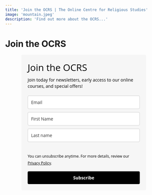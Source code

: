 ```yaml
---
title: 'Join the OCRS | The Online Centre for Religious Studies'
image: 'mountain.jpeg'
description: 'Find out more about the OCRS...'
---
```

# Join the OCRS

<style type="text/css">
  @import url(https://fonts.googleapis.com/css?family=Open+Sans:400,400italic,700,700italic);
</style>
<style type="text/css">
  .ml-form-embedSubmitLoad{display:inline-block;width:20px;height:20px}.ml-form-embedSubmitLoad:after{content:" ";display:block;width:11px;height:11px;margin:1px;border-radius:50%;border:4px solid #fff;border-color:#fff #fff #fff transparent;animation:ml-form-embedSubmitLoad 1.2s linear infinite}@keyframes ml-form-embedSubmitLoad{0%{transform:rotate(0)}100%{transform:rotate(360deg)}}#mlb2-1716784.ml-form-embedContainer{box-sizing:border-box;display:table;height:99.99%;margin:0 auto;position:static;width:100%!important}#mlb2-1716784.ml-form-embedContainer button,#mlb2-1716784.ml-form-embedContainer h4,#mlb2-1716784.ml-form-embedContainer p,#mlb2-1716784.ml-form-embedContainer span{text-transform:none!important;letter-spacing:normal!important}#mlb2-1716784.ml-form-embedContainer .ml-form-embedWrapper{background-color:#f6f6f6;border-width:0;border-color:transparent;border-radius:4px;border-style:solid;box-sizing:border-box;display:inline-block!important;margin:0;padding:0;position:relative}#mlb2-1716784.ml-form-embedContainer .ml-form-embedWrapper.embedDefault,#mlb2-1716784.ml-form-embedContainer .ml-form-embedWrapper.embedPopup{width:400px}#mlb2-1716784.ml-form-embedContainer .ml-form-embedWrapper.embedForm{max-width:400px;width:100%}#mlb2-1716784.ml-form-embedContainer .ml-form-align-left{text-align:left}#mlb2-1716784.ml-form-embedContainer .ml-form-align-center{text-align:center}#mlb2-1716784.ml-form-embedContainer .ml-form-align-default{display:table-cell!important;vertical-align:middle!important;text-align:center!important}#mlb2-1716784.ml-form-embedContainer .ml-form-align-right{text-align:right}#mlb2-1716784.ml-form-embedContainer .ml-form-embedWrapper .ml-form-embedHeader img{border-top-left-radius:4px;border-top-right-radius:4px;height:auto;margin:0 auto!important;max-width:100%;width:undefinedpx}#mlb2-1716784.ml-form-embedContainer .ml-form-embedWrapper .ml-form-embedBody,#mlb2-1716784.ml-form-embedContainer .ml-form-embedWrapper .ml-form-successBody{padding:20px 20px 0 20px}#mlb2-1716784.ml-form-embedContainer .ml-form-embedWrapper .ml-form-embedBody.ml-form-embedBodyHorizontal{padding-bottom:0}#mlb2-1716784.ml-form-embedContainer .ml-form-embedWrapper .ml-form-embedBody .ml-form-embedContent,#mlb2-1716784.ml-form-embedContainer .ml-form-embedWrapper .ml-form-successBody .ml-form-successContent{margin:0 0 20px 0}#mlb2-1716784.ml-form-embedContainer .ml-form-embedWrapper .ml-form-embedBody .ml-form-embedContent h4,#mlb2-1716784.ml-form-embedContainer .ml-form-embedWrapper .ml-form-successBody .ml-form-successContent h4{color:#000;font-family:'Open Sans',Arial,Helvetica,sans-serif;font-size:30px;font-weight:400;margin:0 0 10px 0;text-align:left;word-break:break-word}#mlb2-1716784.ml-form-embedContainer .ml-form-embedWrapper .ml-form-embedBody .ml-form-embedContent p,#mlb2-1716784.ml-form-embedContainer .ml-form-embedWrapper .ml-form-successBody .ml-form-successContent p{color:#000;font-family:'Open Sans',Arial,Helvetica,sans-serif;font-size:14px;font-weight:400;line-height:20px;margin:0 0 10px 0;text-align:left}#mlb2-1716784.ml-form-embedContainer .ml-form-embedWrapper .ml-form-embedBody .ml-form-embedContent ol,#mlb2-1716784.ml-form-embedContainer .ml-form-embedWrapper .ml-form-embedBody .ml-form-embedContent ul,#mlb2-1716784.ml-form-embedContainer .ml-form-embedWrapper .ml-form-successBody .ml-form-successContent ol,#mlb2-1716784.ml-form-embedContainer .ml-form-embedWrapper .ml-form-successBody .ml-form-successContent ul{color:#000;font-family:'Open Sans',Arial,Helvetica,sans-serif;font-size:14px}#mlb2-1716784.ml-form-embedContainer .ml-form-embedWrapper .ml-form-embedBody .ml-form-embedContent p a,#mlb2-1716784.ml-form-embedContainer .ml-form-embedWrapper .ml-form-successBody .ml-form-successContent p a{color:#000;text-decoration:underline}#mlb2-1716784.ml-form-embedContainer .ml-form-embedWrapper .ml-block-form .ml-field-group{text-align:left!important}#mlb2-1716784.ml-form-embedContainer .ml-form-embedWrapper .ml-block-form .ml-field-group label{margin-bottom:5px;color:#333;font-size:14px;font-family:'Open Sans',Arial,Helvetica,sans-serif;font-weight:700;font-style:normal;text-decoration:none;display:inline-block;line-height:20px}#mlb2-1716784.ml-form-embedContainer .ml-form-embedWrapper .ml-form-embedBody .ml-form-embedContent p:last-child,#mlb2-1716784.ml-form-embedContainer .ml-form-embedWrapper .ml-form-successBody .ml-form-successContent p:last-child{margin:0}#mlb2-1716784.ml-form-embedContainer .ml-form-embedWrapper .ml-form-embedBody form{margin:0;width:100%}#mlb2-1716784.ml-form-embedContainer .ml-form-embedWrapper .ml-form-embedBody .ml-form-checkboxRow,#mlb2-1716784.ml-form-embedContainer .ml-form-embedWrapper .ml-form-embedBody .ml-form-formContent{margin:0 0 20px 0;width:100%}#mlb2-1716784.ml-form-embedContainer .ml-form-embedWrapper .ml-form-embedBody .ml-form-checkboxRow{float:left}#mlb2-1716784.ml-form-embedContainer .ml-form-embedWrapper .ml-form-embedBody .ml-form-formContent.horozintalForm{margin:0;padding:0 0 20px 0;width:100%;height:auto;float:left}#mlb2-1716784.ml-form-embedContainer .ml-form-embedWrapper .ml-form-embedBody .ml-form-fieldRow{margin:0 0 10px 0;width:100%}#mlb2-1716784.ml-form-embedContainer .ml-form-embedWrapper .ml-form-embedBody .ml-form-fieldRow.ml-last-item{margin:0}#mlb2-1716784.ml-form-embedContainer .ml-form-embedWrapper .ml-form-embedBody .ml-form-fieldRow.ml-formfieldHorizintal{margin:0}#mlb2-1716784.ml-form-embedContainer .ml-form-embedWrapper .ml-form-embedBody .ml-form-fieldRow input{background-color:#fff!important;color:#333!important;border-color:#ccc!important;border-radius:4px!important;border-style:solid!important;border-width:1px!important;font-family:'Open Sans',Arial,Helvetica,sans-serif;font-size:14px!important;height:auto;line-height:21px!important;margin-bottom:0;margin-top:0;margin-left:0;margin-right:0;padding:10px 10px!important;width:100%!important;box-sizing:border-box!important;max-width:100%!important}#mlb2-1716784.ml-form-embedContainer .ml-form-embedWrapper .ml-form-embedBody .ml-form-fieldRow input::-webkit-input-placeholder,#mlb2-1716784.ml-form-embedContainer .ml-form-embedWrapper .ml-form-embedBody .ml-form-horizontalRow input::-webkit-input-placeholder{color:#333}#mlb2-1716784.ml-form-embedContainer .ml-form-embedWrapper .ml-form-embedBody .ml-form-fieldRow input::-moz-placeholder,#mlb2-1716784.ml-form-embedContainer .ml-form-embedWrapper .ml-form-embedBody .ml-form-horizontalRow input::-moz-placeholder{color:#333}#mlb2-1716784.ml-form-embedContainer .ml-form-embedWrapper .ml-form-embedBody .ml-form-fieldRow input:-ms-input-placeholder,#mlb2-1716784.ml-form-embedContainer .ml-form-embedWrapper .ml-form-embedBody .ml-form-horizontalRow input:-ms-input-placeholder{color:#333}#mlb2-1716784.ml-form-embedContainer .ml-form-embedWrapper .ml-form-embedBody .ml-form-fieldRow input:-moz-placeholder,#mlb2-1716784.ml-form-embedContainer .ml-form-embedWrapper .ml-form-embedBody .ml-form-horizontalRow input:-moz-placeholder{color:#333}#mlb2-1716784.ml-form-embedContainer .ml-form-embedWrapper .ml-form-embedBody .ml-form-fieldRow textarea,#mlb2-1716784.ml-form-embedContainer .ml-form-embedWrapper .ml-form-embedBody .ml-form-horizontalRow textarea{background-color:#fff!important;color:#333!important;border-color:#ccc!important;border-radius:4px!important;border-style:solid!important;border-width:1px!important;font-family:'Open Sans',Arial,Helvetica,sans-serif;font-size:14px!important;height:auto;line-height:21px!important;margin-bottom:0;margin-top:0;padding:10px 10px!important;width:100%!important;box-sizing:border-box!important;max-width:100%!important}#mlb2-1716784.ml-form-embedContainer .ml-form-embedWrapper .ml-form-embedBody .ml-form-checkboxRow .label-description::before,#mlb2-1716784.ml-form-embedContainer .ml-form-embedWrapper .ml-form-embedBody .ml-form-embedPermissions .ml-form-embedPermissionsOptionsCheckbox .label-description::before,#mlb2-1716784.ml-form-embedContainer .ml-form-embedWrapper .ml-form-embedBody .ml-form-fieldRow .custom-checkbox .custom-control-label::before,#mlb2-1716784.ml-form-embedContainer .ml-form-embedWrapper .ml-form-embedBody .ml-form-fieldRow .custom-radio .custom-control-label::before,#mlb2-1716784.ml-form-embedContainer .ml-form-embedWrapper .ml-form-embedBody .ml-form-horizontalRow .custom-checkbox .custom-control-label::before,#mlb2-1716784.ml-form-embedContainer .ml-form-embedWrapper .ml-form-embedBody .ml-form-horizontalRow .custom-radio .custom-control-label::before,#mlb2-1716784.ml-form-embedContainer .ml-form-embedWrapper .ml-form-embedBody .ml-form-interestGroupsRow .ml-form-interestGroupsRowCheckbox .label-description::before{border-color:#ccc!important;background-color:#fff!important}#mlb2-1716784.ml-form-embedContainer .ml-form-embedWrapper .ml-form-embedBody .ml-form-fieldRow input.custom-control-input[type=checkbox]{box-sizing:border-box;padding:0;position:absolute;z-index:-1;opacity:0;margin-top:5px;margin-left:-24px;overflow:visible}#mlb2-1716784.ml-form-embedContainer .ml-form-embedWrapper .ml-form-embedBody .ml-form-checkboxRow .label-description::before,#mlb2-1716784.ml-form-embedContainer .ml-form-embedWrapper .ml-form-embedBody .ml-form-embedPermissions .ml-form-embedPermissionsOptionsCheckbox .label-description::before,#mlb2-1716784.ml-form-embedContainer .ml-form-embedWrapper .ml-form-embedBody .ml-form-fieldRow .custom-checkbox .custom-control-label::before,#mlb2-1716784.ml-form-embedContainer .ml-form-embedWrapper .ml-form-embedBody .ml-form-horizontalRow .custom-checkbox .custom-control-label::before,#mlb2-1716784.ml-form-embedContainer .ml-form-embedWrapper .ml-form-embedBody .ml-form-interestGroupsRow .ml-form-interestGroupsRowCheckbox .label-description::before{border-radius:4px!important}#mlb2-1716784.ml-form-embedContainer .ml-form-embedWrapper .ml-form-embedBody .ml-form-checkboxRow input[type=checkbox]:checked~.label-description::after,#mlb2-1716784.ml-form-embedContainer .ml-form-embedWrapper .ml-form-embedBody .ml-form-embedPermissions .ml-form-embedPermissionsOptionsCheckbox input[type=checkbox]:checked~.label-description::after,#mlb2-1716784.ml-form-embedContainer .ml-form-embedWrapper .ml-form-embedBody .ml-form-fieldRow .custom-checkbox .custom-control-input:checked~.custom-control-label::after,#mlb2-1716784.ml-form-embedContainer .ml-form-embedWrapper .ml-form-embedBody .ml-form-horizontalRow .custom-checkbox .custom-control-input:checked~.custom-control-label::after,#mlb2-1716784.ml-form-embedContainer .ml-form-embedWrapper .ml-form-embedBody .ml-form-interestGroupsRow .ml-form-interestGroupsRowCheckbox input[type=checkbox]:checked~.label-description::after{background-color:#fff;mask-image:url(https://bucket.mlcdn.com/images/default/arrow.svg);-webkit-mask-image:url(https://bucket.mlcdn.com/images/default/arrow.svg)}#mlb2-1716784.ml-form-embedContainer .ml-form-embedWrapper .ml-form-embedBody .ml-form-fieldRow .custom-radio .custom-control-input:checked~.custom-control-label::after{background-color:#fff;mask-image:url(https://bucket.mlcdn.com/images/default/circle.svg);-webkit-mask-image:url(https://bucket.mlcdn.com/images/default/circle.svg)}#mlb2-1716784.ml-form-embedContainer .ml-form-embedWrapper .ml-form-embedBody .ml-form-checkboxRow input[type=checkbox]:checked~.label-description::before,#mlb2-1716784.ml-form-embedContainer .ml-form-embedWrapper .ml-form-embedBody .ml-form-embedPermissions .ml-form-embedPermissionsOptionsCheckbox input[type=checkbox]:checked~.label-description::before,#mlb2-1716784.ml-form-embedContainer .ml-form-embedWrapper .ml-form-embedBody .ml-form-fieldRow .custom-checkbox .custom-control-input:checked~.custom-control-label::before,#mlb2-1716784.ml-form-embedContainer .ml-form-embedWrapper .ml-form-embedBody .ml-form-fieldRow .custom-radio .custom-control-input:checked~.custom-control-label::before,#mlb2-1716784.ml-form-embedContainer .ml-form-embedWrapper .ml-form-embedBody .ml-form-horizontalRow .custom-checkbox .custom-control-input:checked~.custom-control-label::before,#mlb2-1716784.ml-form-embedContainer .ml-form-embedWrapper .ml-form-embedBody .ml-form-horizontalRow .custom-radio .custom-control-input:checked~.custom-control-label::before,#mlb2-1716784.ml-form-embedContainer .ml-form-embedWrapper .ml-form-embedBody .ml-form-interestGroupsRow .ml-form-interestGroupsRowCheckbox input[type=checkbox]:checked~.label-description::before{border-color:#000!important;background-color:#000!important;color:#fff!important}#mlb2-1716784.ml-form-embedContainer .ml-form-embedWrapper .ml-form-embedBody .ml-form-fieldRow .custom-checkbox .custom-control-label::after,#mlb2-1716784.ml-form-embedContainer .ml-form-embedWrapper .ml-form-embedBody .ml-form-fieldRow .custom-checkbox .custom-control-label::before,#mlb2-1716784.ml-form-embedContainer .ml-form-embedWrapper .ml-form-embedBody .ml-form-fieldRow .custom-radio .custom-control-label::after,#mlb2-1716784.ml-form-embedContainer .ml-form-embedWrapper .ml-form-embedBody .ml-form-fieldRow .custom-radio .custom-control-label::before,#mlb2-1716784.ml-form-embedContainer .ml-form-embedWrapper .ml-form-embedBody .ml-form-horizontalRow .custom-checkbox .custom-control-label::after,#mlb2-1716784.ml-form-embedContainer .ml-form-embedWrapper .ml-form-embedBody .ml-form-horizontalRow .custom-checkbox .custom-control-label::before,#mlb2-1716784.ml-form-embedContainer .ml-form-embedWrapper .ml-form-embedBody .ml-form-horizontalRow .custom-radio .custom-control-label::after,#mlb2-1716784.ml-form-embedContainer .ml-form-embedWrapper .ml-form-embedBody .ml-form-horizontalRow .custom-radio .custom-control-label::before{top:2;box-sizing:border-box}#mlb2-1716784.ml-form-embedContainer .ml-form-embedWrapper .ml-form-embedBody .ml-form-checkboxRow .label-description::after,#mlb2-1716784.ml-form-embedContainer .ml-form-embedWrapper .ml-form-embedBody .ml-form-checkboxRow .label-description::before,#mlb2-1716784.ml-form-embedContainer .ml-form-embedWrapper .ml-form-embedBody .ml-form-embedPermissions .ml-form-embedPermissionsOptionsCheckbox .label-description::after,#mlb2-1716784.ml-form-embedContainer .ml-form-embedWrapper .ml-form-embedBody .ml-form-embedPermissions .ml-form-embedPermissionsOptionsCheckbox .label-description::before{top:0!important;box-sizing:border-box!important}#mlb2-1716784.ml-form-embedContainer .ml-form-embedWrapper .ml-form-embedBody .ml-form-checkboxRow .label-description::after,#mlb2-1716784.ml-form-embedContainer .ml-form-embedWrapper .ml-form-embedBody .ml-form-checkboxRow .label-description::before{top:0!important;box-sizing:border-box!important}#mlb2-1716784.ml-form-embedContainer .ml-form-embedWrapper .ml-form-embedBody .ml-form-interestGroupsRow .ml-form-interestGroupsRowCheckbox .label-description::after{top:3px!important;box-sizing:border-box!important;position:absolute;left:-21px;display:block;width:10px;height:10px;content:""}#mlb2-1716784.ml-form-embedContainer .ml-form-embedWrapper .ml-form-embedBody .ml-form-interestGroupsRow .ml-form-interestGroupsRowCheckbox .label-description::before{top:0!important;box-sizing:border-box!important}#mlb2-1716784.ml-form-embedContainer .ml-form-embedWrapper .ml-form-embedBody .custom-control-label::before{position:absolute;top:4px;left:-24px;display:block;width:16px;height:16px;pointer-events:none;content:"";background-color:#fff;border:#adb5bd solid 1px;border-radius:50%}#mlb2-1716784.ml-form-embedContainer .ml-form-embedWrapper .ml-form-embedBody .custom-control-label::after{position:absolute;top:5px!important;left:-21px;display:block;width:10px;height:10px;content:""}#mlb2-1716784.ml-form-embedContainer .ml-form-embedWrapper .ml-form-embedBody .ml-form-checkboxRow .label-description::before,#mlb2-1716784.ml-form-embedContainer .ml-form-embedWrapper .ml-form-embedBody .ml-form-embedPermissions .ml-form-embedPermissionsOptionsCheckbox .label-description::before,#mlb2-1716784.ml-form-embedContainer .ml-form-embedWrapper .ml-form-embedBody .ml-form-interestGroupsRow .ml-form-interestGroupsRowCheckbox .label-description::before{position:absolute;top:4px;left:-24px;display:block;width:16px;height:16px;pointer-events:none;content:"";background-color:#fff;border:#adb5bd solid 1px;border-radius:50%}#mlb2-1716784.ml-form-embedContainer .ml-form-embedWrapper .ml-form-embedBody .ml-form-embedPermissions .ml-form-embedPermissionsOptionsCheckbox .label-description::after{position:absolute;top:3px!important;left:-21px;display:block;width:10px;height:10px;content:""}#mlb2-1716784.ml-form-embedContainer .ml-form-embedWrapper .ml-form-embedBody .ml-form-checkboxRow .label-description::after{position:absolute;top:3px!important;left:-21px;display:block;width:10px;height:10px;content:""}#mlb2-1716784.ml-form-embedContainer .ml-form-embedWrapper .ml-form-embedBody .custom-radio .custom-control-label::after{background:no-repeat 50%/50% 50%}#mlb2-1716784.ml-form-embedContainer .ml-form-embedWrapper .ml-form-embedBody .custom-checkbox .custom-control-label::after,#mlb2-1716784.ml-form-embedContainer .ml-form-embedWrapper .ml-form-embedBody .ml-form-checkboxRow .label-description::after,#mlb2-1716784.ml-form-embedContainer .ml-form-embedWrapper .ml-form-embedBody .ml-form-embedPermissions .ml-form-embedPermissionsOptionsCheckbox .label-description::after,#mlb2-1716784.ml-form-embedContainer .ml-form-embedWrapper .ml-form-embedBody .ml-form-interestGroupsRow .ml-form-interestGroupsRowCheckbox .label-description::after{background:no-repeat 50%/50% 50%}#mlb2-1716784.ml-form-embedContainer .ml-form-embedWrapper .ml-form-embedBody .ml-form-fieldRow .custom-control,#mlb2-1716784.ml-form-embedContainer .ml-form-embedWrapper .ml-form-embedBody .ml-form-horizontalRow .custom-control{position:relative;display:block;min-height:1.5rem;padding-left:1.5rem}#mlb2-1716784.ml-form-embedContainer .ml-form-embedWrapper .ml-form-embedBody .ml-form-fieldRow .custom-checkbox .custom-control-input,#mlb2-1716784.ml-form-embedContainer .ml-form-embedWrapper .ml-form-embedBody .ml-form-fieldRow .custom-radio .custom-control-input,#mlb2-1716784.ml-form-embedContainer .ml-form-embedWrapper .ml-form-embedBody .ml-form-horizontalRow .custom-checkbox .custom-control-input,#mlb2-1716784.ml-form-embedContainer .ml-form-embedWrapper .ml-form-embedBody .ml-form-horizontalRow .custom-radio .custom-control-input{position:absolute;z-index:-1;opacity:0;box-sizing:border-box;padding:0}#mlb2-1716784.ml-form-embedContainer .ml-form-embedWrapper .ml-form-embedBody .ml-form-fieldRow .custom-checkbox .custom-control-label,#mlb2-1716784.ml-form-embedContainer .ml-form-embedWrapper .ml-form-embedBody .ml-form-fieldRow .custom-radio .custom-control-label,#mlb2-1716784.ml-form-embedContainer .ml-form-embedWrapper .ml-form-embedBody .ml-form-horizontalRow .custom-checkbox .custom-control-label,#mlb2-1716784.ml-form-embedContainer .ml-form-embedWrapper .ml-form-embedBody .ml-form-horizontalRow .custom-radio .custom-control-label{color:#000;font-size:12px!important;font-family:'Open Sans',Arial,Helvetica,sans-serif;line-height:22px;margin-bottom:0;position:relative;vertical-align:top;font-style:normal;font-weight:700}#mlb2-1716784.ml-form-embedContainer .ml-form-embedWrapper .ml-form-embedBody .ml-form-fieldRow .custom-select,#mlb2-1716784.ml-form-embedContainer .ml-form-embedWrapper .ml-form-embedBody .ml-form-horizontalRow .custom-select{background-color:#fff!important;color:#333!important;border-color:#ccc!important;border-radius:4px!important;border-style:solid!important;border-width:1px!important;font-family:'Open Sans',Arial,Helvetica,sans-serif;font-size:14px!important;line-height:20px!important;margin-bottom:0;margin-top:0;padding:10px 28px 10px 12px!important;width:100%!important;box-sizing:border-box!important;max-width:100%!important;height:auto;display:inline-block;vertical-align:middle;background:url(https://bucket.mlcdn.com/images/default/dropdown.svg) no-repeat right .75rem center/8px 10px;-webkit-appearance:none;-moz-appearance:none;appearance:none}#mlb2-1716784.ml-form-embedContainer .ml-form-embedWrapper .ml-form-embedBody .ml-form-horizontalRow{height:auto;width:100%;float:left}.ml-form-formContent.horozintalForm .ml-form-horizontalRow .ml-input-horizontal{width:70%;float:left}.ml-form-formContent.horozintalForm .ml-form-horizontalRow .ml-button-horizontal{width:30%;float:left}.ml-form-formContent.horozintalForm .ml-form-horizontalRow .ml-button-horizontal.labelsOn{padding-top:25px}.ml-form-formContent.horozintalForm .ml-form-horizontalRow .horizontal-fields{box-sizing:border-box;float:left;padding-right:10px}#mlb2-1716784.ml-form-embedContainer .ml-form-embedWrapper .ml-form-embedBody .ml-form-horizontalRow input{background-color:#fff;color:#333;border-color:#ccc;border-radius:4px;border-style:solid;border-width:1px;font-family:'Open Sans',Arial,Helvetica,sans-serif;font-size:14px;line-height:20px;margin-bottom:0;margin-top:0;padding:10px 10px;width:100%;box-sizing:border-box;overflow-y:initial}#mlb2-1716784.ml-form-embedContainer .ml-form-embedWrapper .ml-form-embedBody .ml-form-horizontalRow button{background-color:#000!important;border-color:#000;border-style:solid;border-width:1px;border-radius:4px;box-shadow:none;color:#fff!important;cursor:pointer;font-family:'Open Sans',Arial,Helvetica,sans-serif;font-size:14px!important;font-weight:700;line-height:20px;margin:0!important;padding:10px!important;width:100%;height:auto}#mlb2-1716784.ml-form-embedContainer .ml-form-embedWrapper .ml-form-embedBody .ml-form-horizontalRow button:hover{background-color:#333!important;border-color:#333!important}#mlb2-1716784.ml-form-embedContainer .ml-form-embedWrapper .ml-form-embedBody .ml-form-checkboxRow input[type=checkbox]{box-sizing:border-box;padding:0;position:absolute;z-index:-1;opacity:0;margin-top:5px;margin-left:-24px;overflow:visible}#mlb2-1716784.ml-form-embedContainer .ml-form-embedWrapper .ml-form-embedBody .ml-form-checkboxRow .label-description{color:#000;display:block;font-family:'Open Sans',Arial,Helvetica,sans-serif;font-size:12px;text-align:left;margin-bottom:0;position:relative;vertical-align:top}#mlb2-1716784.ml-form-embedContainer .ml-form-embedWrapper .ml-form-embedBody .ml-form-checkboxRow label{font-weight:400;margin:0;padding:0;position:relative;display:block;min-height:24px;padding-left:24px}#mlb2-1716784.ml-form-embedContainer .ml-form-embedWrapper .ml-form-embedBody .ml-form-checkboxRow label a{color:#000;text-decoration:underline}#mlb2-1716784.ml-form-embedContainer .ml-form-embedWrapper .ml-form-embedBody .ml-form-checkboxRow label p{color:#000!important;font-family:'Open Sans',Arial,Helvetica,sans-serif!important;font-size:12px!important;font-weight:400!important;line-height:18px!important;padding:0!important;margin:0 5px 0 0!important}#mlb2-1716784.ml-form-embedContainer .ml-form-embedWrapper .ml-form-embedBody .ml-form-checkboxRow label p:last-child{margin:0}#mlb2-1716784.ml-form-embedContainer .ml-form-embedWrapper .ml-form-embedBody .ml-form-embedSubmit{margin:0 0 20px 0}#mlb2-1716784.ml-form-embedContainer .ml-form-embedWrapper .ml-form-embedBody .ml-form-embedSubmit button{background-color:#000!important;border:none!important;border-radius:4px!important;box-shadow:none!important;color:#fff!important;cursor:pointer;font-family:'Open Sans',Arial,Helvetica,sans-serif!important;font-size:14px!important;font-weight:700!important;line-height:21px!important;height:auto;padding:10px!important;width:100%!important;box-sizing:border-box!important}#mlb2-1716784.ml-form-embedContainer .ml-form-embedWrapper .ml-form-embedBody .ml-form-embedSubmit button.loading{display:none}#mlb2-1716784.ml-form-embedContainer .ml-form-embedWrapper .ml-form-embedBody .ml-form-embedSubmit button:hover{background-color:#333!important}.ml-subscribe-close{width:30px;height:30px;background:url(https://bucket.mlcdn.com/images/default/modal_close.png) no-repeat;background-size:30px;cursor:pointer;margin-top:-10px;margin-right:-10px;position:absolute;top:0;right:0}.ml-error input{background:url(https://bucket.mlcdn.com/images/default/error-icon.png) 98% center no-repeat #fff!important;background-size:24px 24px!important}.ml-error .label-description{color:red!important}.ml-error .label-description p,.ml-error .label-description p a{color:red!important}#mlb2-1716784.ml-form-embedContainer .ml-form-embedWrapper .ml-form-embedBody .ml-form-checkboxRow.ml-error .label-description p,#mlb2-1716784.ml-form-embedContainer .ml-form-embedWrapper .ml-form-embedBody .ml-form-checkboxRow.ml-error .label-description p:first-letter{color:red!important}@media only screen and (max-width:400px){.ml-form-embedWrapper.embedDefault,.ml-form-embedWrapper.embedPopup{width:100%!important}.ml-form-formContent.horozintalForm{float:left!important}.ml-form-formContent.horozintalForm .ml-form-horizontalRow{height:auto!important;width:100%!important;float:left!important}.ml-form-formContent.horozintalForm .ml-form-horizontalRow .ml-input-horizontal{width:100%!important}.ml-form-formContent.horozintalForm .ml-form-horizontalRow .ml-input-horizontal>div{padding-right:0!important;padding-bottom:10px}.ml-form-formContent.horozintalForm .ml-button-horizontal{width:100%!important}.ml-form-formContent.horozintalForm .ml-button-horizontal.labelsOn{padding-top:0!important}}
</style>
<style type="text/css">
  #mlb2-1716784.ml-form-embedContainer .ml-form-embedWrapper .ml-form-embedBody .ml-form-embedPermissions{text-align:left;float:left;width:100%}#mlb2-1716784.ml-form-embedContainer .ml-form-embedWrapper .ml-form-embedBody .ml-form-embedPermissions .ml-form-embedPermissionsContent{margin:15px 0 15px 0;text-align:left}#mlb2-1716784.ml-form-embedContainer .ml-form-embedWrapper .ml-form-embedBody .ml-form-embedPermissions .ml-form-embedPermissionsContent.horizontal{margin:0 0 15px 0}#mlb2-1716784.ml-form-embedContainer .ml-form-embedWrapper .ml-form-embedBody .ml-form-embedPermissions .ml-form-embedPermissionsContent h4{color:#000;font-family:'Open Sans',Arial,Helvetica,sans-serif;font-size:12px;font-weight:700;line-height:18px;margin:0 0 10px 0;word-break:break-word}#mlb2-1716784.ml-form-embedContainer .ml-form-embedWrapper .ml-form-embedBody .ml-form-embedPermissions .ml-form-embedPermissionsContent p{color:#000;font-family:'Open Sans',Arial,Helvetica,sans-serif;font-size:12px;line-height:18px;margin:0 0 10px 0}#mlb2-1716784.ml-form-embedContainer .ml-form-embedWrapper .ml-form-embedBody .ml-form-embedPermissions .ml-form-embedPermissionsContent.privacy-policy p{color:#000;font-family:'Open Sans',Arial,Helvetica,sans-serif;font-size:12px;line-height:22px;margin:0 0 10px 0}#mlb2-1716784.ml-form-embedContainer .ml-form-embedWrapper .ml-form-embedBody .ml-form-embedPermissions .ml-form-embedPermissionsContent.privacy-policy p a{color:#000}#mlb2-1716784.ml-form-embedContainer .ml-form-embedWrapper .ml-form-embedBody .ml-form-embedPermissions .ml-form-embedPermissionsContent.privacy-policy p:last-child{margin:0}#mlb2-1716784.ml-form-embedContainer .ml-form-embedWrapper .ml-form-embedBody .ml-form-embedPermissions .ml-form-embedPermissionsContent p a{color:#000;text-decoration:underline}#mlb2-1716784.ml-form-embedContainer .ml-form-embedWrapper .ml-form-embedBody .ml-form-embedPermissions .ml-form-embedPermissionsContent p:last-child{margin:0 0 15px 0}#mlb2-1716784.ml-form-embedContainer .ml-form-embedWrapper .ml-form-embedBody .ml-form-embedPermissions .ml-form-embedPermissionsOptions{margin:0;padding:0}#mlb2-1716784.ml-form-embedContainer .ml-form-embedWrapper .ml-form-embedBody .ml-form-embedPermissions .ml-form-embedPermissionsOptionsCheckbox{margin:0 0 10px 0}#mlb2-1716784.ml-form-embedContainer .ml-form-embedWrapper .ml-form-embedBody .ml-form-embedPermissions .ml-form-embedPermissionsOptionsCheckbox:last-child{margin:0}#mlb2-1716784.ml-form-embedContainer .ml-form-embedWrapper .ml-form-embedBody .ml-form-embedPermissions .ml-form-embedPermissionsOptionsCheckbox label{font-weight:400;margin:0;padding:0;position:relative;display:block;min-height:24px;padding-left:24px}#mlb2-1716784.ml-form-embedContainer .ml-form-embedWrapper .ml-form-embedBody .ml-form-embedPermissions .ml-form-embedPermissionsOptionsCheckbox .label-description{color:#000;font-family:'Open Sans',Arial,Helvetica,sans-serif;font-size:12px;line-height:18px;text-align:left;margin-bottom:0;position:relative;vertical-align:top;font-style:normal;font-weight:700}#mlb2-1716784.ml-form-embedContainer .ml-form-embedWrapper .ml-form-embedBody .ml-form-embedPermissions .ml-form-embedPermissionsOptionsCheckbox .description{color:#000;font-family:'Open Sans',Arial,Helvetica,sans-serif;font-size:12px;font-style:italic;font-weight:400;line-height:18px;margin:5px 0 0 0}#mlb2-1716784.ml-form-embedContainer .ml-form-embedWrapper .ml-form-embedBody .ml-form-embedPermissions .ml-form-embedPermissionsOptionsCheckbox input[type=checkbox]{box-sizing:border-box;padding:0;position:absolute;z-index:-1;opacity:0;margin-top:5px;margin-left:-24px;overflow:visible}#mlb2-1716784.ml-form-embedContainer .ml-form-embedWrapper .ml-form-embedBody .ml-form-embedPermissions .ml-form-embedMailerLite-GDPR{padding-bottom:20px}#mlb2-1716784.ml-form-embedContainer .ml-form-embedWrapper .ml-form-embedBody .ml-form-embedPermissions .ml-form-embedMailerLite-GDPR p{color:#000;font-family:'Open Sans',Arial,Helvetica,sans-serif;font-size:10px;line-height:14px;margin:0;padding:0}#mlb2-1716784.ml-form-embedContainer .ml-form-embedWrapper .ml-form-embedBody .ml-form-embedPermissions .ml-form-embedMailerLite-GDPR p a{color:#000;text-decoration:underline}@media (max-width:768px){#mlb2-1716784.ml-form-embedContainer .ml-form-embedWrapper .ml-form-embedBody .ml-form-embedPermissions .ml-form-embedPermissionsContent p{font-size:12px!important;line-height:18px!important}#mlb2-1716784.ml-form-embedContainer .ml-form-embedWrapper .ml-form-embedBody .ml-form-embedPermissions .ml-form-embedMailerLite-GDPR p{font-size:10px!important;line-height:14px!important}}
</style>
<div id="mlb2-1716784" class="ml-form-embedContainer ml-subscribe-form ml-subscribe-form-1716784">
  <div class="ml-form-align-center">
    <div class="ml-form-embedWrapper embedForm">
      <div class="ml-form-embedBody ml-form-embedBodyDefault row-form">
        <div class="ml-form-embedContent" style="">
          <h4>Join the OCRS</h4>
          <p>Join today for newsletters,&nbsp;early access to our online courses,&nbsp;and special offers!</p>
        </div>
        <form class="ml-block-form" action="https://app.mailerlite.com/webforms/submit/f2h0s5" data-code="f2h0s5" method="post" target="_blank">
          <div class="ml-form-formContent">
            <div class="ml-form-fieldRow">
              <div class="ml-field-group ml-field-email ml-validate-email ml-validate-required">
                <input type="email" class="form-control" data-inputmask="" name="fields[email]" placeholder="Email" autocomplete="email">
              </div>
            </div>
            <div class="ml-form-fieldRow">
              <div class="ml-field-group ml-field-name ml-validate-required">
                <input type="text" class="form-control" data-inputmask="" name="fields[name]" placeholder="First Name" autocomplete="name">
              </div>
            </div>
            <div class="ml-form-fieldRow ml-last-item">
              <div class="ml-field-group ml-field-last_name">
                <input type="text" class="form-control" data-inputmask="" name="fields[last_name]" placeholder="Last name" autocomplete="">
              </div>
            </div>
          </div>
          <div class="ml-form-embedPermissions" style="">
            <div class="ml-form-embedPermissionsContent default privacy-policy">
              <p>You can unsubscribe anytime. For more details, review our <a href="https://www.oc-rs.org/privacy/" target="_blank">Privacy Policy</a>.</p>
            </div>
          </div>
          <input type="hidden" name="fields[marketing_permissions]" value="Email">
          <input type="hidden" name="ml-submit" value="1">
          <div class="ml-form-embedSubmit">
            <button type="submit" class="primary">Subscribe</button>
            <button disabled="disabled" style="display:none" type="button" class="loading"> <div class="ml-form-embedSubmitLoad"><div></div><div></div><div></div><div></div></div> </button>
          </div>
        </form>
      </div>
      <div class="ml-form-successBody row-success" style="display:none">
        <div class="ml-form-successContent">
          <h4>Thank you!</h4>
          <p>You have successfully joined our subscriber list.</p>
        </div>
      </div>
    </div>
  </div>
</div>
<script>
  function ml_webform_success_1716784(){var r=ml_jQuery||jQuery;r(".ml-subscribe-form-1716784 .row-success").show(),r(".ml-subscribe-form-1716784 .row-form").hide()}
</script>
<img src="https://track.mailerlite.com/webforms/o/1716784/f2h0s5?v4a60e9ef938a7fa0240ac9ba567062cb" width="1" height="1" style="max-width:1px;max-height:1px;visibility:hidden;padding:0;margin:0;display:block" alt="." border="0">
<script src="https://static.mailerlite.com/js/w/webforms.min.js?v4a60e9ef938a7fa0240ac9ba567062cb" type="text/javascript"></script>

